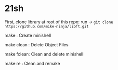 # 21sh

First, clone library at root of this repo: run -> ``git clone https://github.com/mike-ninja/libft.git``

make : Create minishell

make clean : Delete Object Files

make fclean: Clean and delete minishell

make re : Clean and remake
